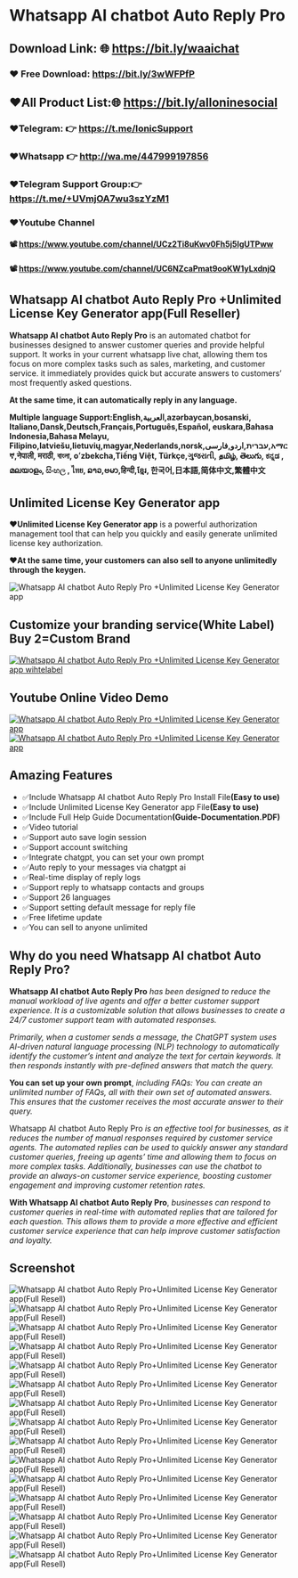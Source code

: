 # Whatsapp AI chatbot Auto Reply Pro

 ## Download Link: 🌐 https://bit.ly/waaichat
### ❤️ Free Download: https://bit.ly/3wWFPfP

##  ❤️All Product List:🌐 https://bit.ly/alloninesocial
### ❤️Telegram: 👉 https://t.me/IonicSupport   
### ❤️Whatsapp  👉 http://wa.me/447999197856
### ❤️Telegram Support Group:👉 https://t.me/+UVmjOA7wu3szYzM1

### ❤️Youtube Channel 
#### 📽 https://www.youtube.com/channel/UCz2Ti8uKwv0Fh5j5IgUTPww
#### 📽 https://www.youtube.com/channel/UC6NZcaPmat9ooKW1yLxdnjQ

<h2><strong>Whatsapp AI chatbot Auto Reply Pro +Unlimited License Key Generator app(Full Reseller)</strong></h2>
<p><strong>Whatsapp AI chatbot Auto Reply Pro</strong> is an automated chatbot for businesses designed
 to answer customer queries and provide helpful support. It works in your current whatsapp live chat, allowing them tos 
 focus on more complex tasks such as sales, marketing, and customer service.
 it immediately provides quick but accurate answers to customers’ most frequently asked questions.</P>
 <strong>At the same time, it can automatically reply in any language.</strong>
 
 <p><strong>Multiple language Support:English,العربية,azərbaycan,bosanski, Italiano,Dansk,Deutsch,Français,Português,Español,
 euskara,Bahasa Indonesia,Bahasa Melayu, Filipino,latviešu,lietuvių,magyar,Nederlands,norsk,עברית,اردو,فارسی,አማርኛ,नेपाली, मराठी, বাংলা,
 oʻzbekcha,Tiếng Việt, Türkçe,ગુજરાતી,  தமிழ்,  తెలుగు,  ಕನ್ನಡ , മലയാളം, සිංහල , ไทย, ລາວ,ဗမာ,हिन्दी,ខ្មែរ, 한국어,日本語,简体中文,繁體中文 </strong></p>


<h2><strong>Unlimited License Key Generator app</strong></h2>
<p><strong>❤️Unlimited License Key Generator app</strong> is a powerful authorization management tool that can help you quickly
  and easily generate unlimited license key authorization.</p>
 <p><strong>❤️At the same time, your customers can also sell to anyone unlimitedly through the keygen.</strong></p>


<img src="https://i.ibb.co/yNG3szm/bann1.png" alt="Whatsapp AI chatbot Auto Reply Pro +Unlimited License Key Generator app" />

<h2><strong>Customize your branding service(White Label) Buy 2=Custom Brand</strong></h2>
 <a href="https://api.whatsapp.com/send/?phone=13156299582" rel="nofollow">
<img src="https://i.ibb.co/dPXgv7F/brandservice4.png" alt="Whatsapp AI chatbot Auto Reply Pro +Unlimited License Key Generator app wihtelabel" />
</a>



<h2><strong>Youtube Online Video Demo</strong></h2>
  <a href="https://youtu.be/K1iptxUDj1Q">
     <img src="https://i.ibb.co/xzxBQWw/ytbdemo.png" alt="Whatsapp AI chatbot Auto Reply Pro +Unlimited License Key Generator app" />
  </a>
  <a href="https://youtu.be/K1iptxUDj1Q">
       <img src="https://i.ibb.co/S0yZv2r/watchbtn.jpg" alt="Whatsapp AI chatbot Auto Reply Pro +Unlimited License Key Generator app" />
  </a>
  
<h2><strong>Amazing Features</strong></h2>
<ul><li>✅Include Whatsapp AI chatbot Auto Reply Pro Install  File<strong>(Easy to use)</strong></li>
	<li>✅Include Unlimited License Key Generator app  File<strong>(Easy to use)</strong></li>
	<li>✅️Include Full Help Guide Documentation<strong>(Guide-Documentation.PDF)</strong></li>
	<li>✅Video tutorial</li>
	<li>✅Support auto save login session</li>
	<li>✅Support account switching</li>
	<li>✅Integrate chatgpt, you can set your own prompt</li>
	<li>✅Auto reply to your messages via chatgpt ai</li>
	<li>✅Real-time display of reply logs</li>
	<li>✅Support reply to whatsapp contacts and groups</li>
    <li>✅Support 26 languages</li>
	<li>✅Support setting default message for reply file</li>
	<li>✅Free lifetime update</li>
	<li>✅You can sell to anyone unlimited</li>
	

</ul>


<h2><strong>Why do you need Whatsapp AI chatbot Auto Reply Pro?</strong></h2>
 <p><strong>Whatsapp AI chatbot Auto Reply Pro</strong> <i>has been designed to reduce the manual workload of live agents and 
 offer a better customer support experience. It is a customizable solution that allows businesses to create a 24/7 customer support
 team with automated responses. </i></p>
 
 <p> <i>Primarily, when a customer sends a message, the ChatGPT system uses AI-driven natural language processing (NLP) technology 
 to automatically identify the customer’s intent and analyze the text for certain keywords. It then responds instantly with pre-defined
 answers that match the query. </i></p>
 
 <p><strong>You can set up your own prompt</strong>,  <i>including FAQs: You can create an unlimited number of FAQs, all with their own set of automated answers.
 This ensures that the customer receives the most accurate answer to their query. </i></p>
 
 <p>Whatsapp AI chatbot Auto Reply Pro <i>is an effective tool for businesses, as it reduces the number of manual responses required by
 customer service agents. The automated replies can be used to quickly answer any standard customer queries, freeing up agents’
 time and allowing them to focus on more complex tasks. Additionally, businesses can use the chatbot to provide an always-on customer 
 service experience, boosting customer engagement and improving customer retention rates.  </i></p>
 
 <p><strong>With Whatsapp AI chatbot Auto Reply Pro</strong>, <i>businesses can respond to customer queries in real-time with automated replies that are tailored 
 for each question. This allows them to provide a more effective and efficient customer service experience that can help improve customer
 satisfaction and loyalty. </i></p>



<h2><strong>Screenshot</strong></h2>
<img src="https://i.ibb.co/nD74cZJ/00.png" alt="Whatsapp AI chatbot Auto Reply Pro+Unlimited License Key Generator app(Full Resell)" />
<img src="https://i.ibb.co/D9JGBMs/001.png" alt="Whatsapp AI chatbot Auto Reply Pro+Unlimited License Key Generator app(Full Resell)" />
<img src="https://i.ibb.co/P6Pbg41/01.png" alt="Whatsapp AI chatbot Auto Reply Pro+Unlimited License Key Generator app(Full Resell)" />
<img src="https://i.ibb.co/cwFVpjM/02.png" alt="Whatsapp AI chatbot Auto Reply Pro+Unlimited License Key Generator app(Full Resell)" />
<img src="https://i.ibb.co/h8FcbKc/03.png" alt="Whatsapp AI chatbot Auto Reply Pro+Unlimited License Key Generator app(Full Resell)" />
<img src="https://i.ibb.co/4mFTkP2/04.png" alt="Whatsapp AI chatbot Auto Reply Pro+Unlimited License Key Generator app(Full Resell)" />
<img src="https://i.ibb.co/MZT4Fvh/05.png" alt="Whatsapp AI chatbot Auto Reply Pro+Unlimited License Key Generator app(Full Resell)" />
<img src="https://i.ibb.co/f9j7pgM/06.png" alt="Whatsapp AI chatbot Auto Reply Pro+Unlimited License Key Generator app(Full Resell)" />
<img src="https://i.ibb.co/pZqdSd1/07.png" alt="Whatsapp AI chatbot Auto Reply Pro+Unlimited License Key Generator app(Full Resell)" />
<img src="https://i.ibb.co/wNTHhyB/08.png" alt="Whatsapp AI chatbot Auto Reply Pro+Unlimited License Key Generator app(Full Resell)" />
<img src="https://i.ibb.co/tcXrhkh/09.png" alt="Whatsapp AI chatbot Auto Reply Pro+Unlimited License Key Generator app(Full Resell)" />
<img src="https://i.ibb.co/vLpXrm7/10.png" alt="Whatsapp AI chatbot Auto Reply Pro+Unlimited License Key Generator app(Full Resell)" />
<img src="https://i.ibb.co/RpDDKDS/11.png" alt="Whatsapp AI chatbot Auto Reply Pro+Unlimited License Key Generator app(Full Resell)" />
<img src="https://i.ibb.co/sFdsmwn/12.png" alt="Whatsapp AI chatbot Auto Reply Pro+Unlimited License Key Generator app(Full Resell)" />
<img src="https://i.ibb.co/5T1wJq7/13.png" alt="Whatsapp AI chatbot Auto Reply Pro+Unlimited License Key Generator app(Full Resell)" />
 

 

 
 


 

